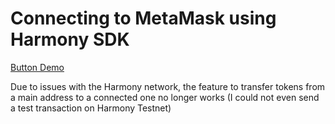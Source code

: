 # Connecting to MetaMask using Harmony SDK
[Button Demo](https://youtube.com/shorts/-wIvwJ9PluQ)

Due to issues with the Harmony network, the feature to transfer tokens from a main address to a connected one no longer works (I could not even send a test transaction on Harmony Testnet) 
